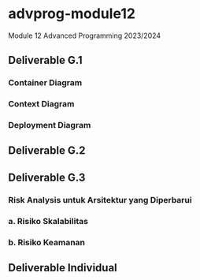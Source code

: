 # advprog-module12
Module 12 Advanced Programming 2023/2024

## Deliverable G.1

### Container Diagram

### Context Diagram

### Deployment Diagram

## Deliverable G.2

## Deliverable G.3
### Risk Analysis untuk Arsitektur yang Diperbarui

### a. Risiko Skalabilitas

### b. Risiko Keamanan

## Deliverable Individual